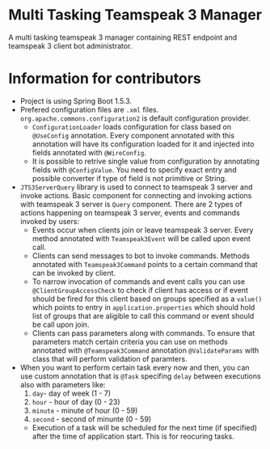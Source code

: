 # Multi Tasking Teamspeak 3 Manager
A multi tasking teamspeak 3 manager containing REST endpoint and teamspeak 3 client bot administrator.

# Information for contributors
* Project is using Spring Boot 1.5.3.
* Prefered configuration files are `.xml` files. `org.apache.commons.configuration2` is default configuration provider.
  * `ConfigurationLoader` loads configuration for class based on `@UseConfig` annotation. Every component annotated with this annotation will have its configuration loaded for it and injected into fields annotated with `@WireConfig`. 
  * It is possible to retrive single value from configuration by annotating fields with `@ConfigValue`. You need to specify exact entry and possible converter if type of field is not primitive or String.
* `JTS3ServerQuery` library is used to connect to teamspeak 3 server and invoke actions. Basic component for connecting and invoking actions with teamspeak 3 server is `Query` component. There are 2 types of actions happening on teamspeak 3 server, events and commands invoked by users:
  * Events occur when clients join or leave teamspeak 3 server. Every method annotated with `Teamspeak3Event` will be called upon event call. 
  * Clients can send messages to bot to invoke commands. Methods annotated with `Teamspeak3Command` points to a certain command that can be invoked by client.
  * To narrow invocation of commands and event calls you can use `@ClientGroupAccessCheck` to check if client has access or if event should be fired for this client based on groups specified as a `value()` which points to entry in `application.properties` which should hold list of groups that are aligible to call this command or event should be call upon join. 
  * Clients can pass parameters along with commands. To ensure that parameters match certain criteria you can use on methods annotated with `@Teamspeak3Command` annotation `@ValidateParams` with class that will perform validation of paramters.
* When you want to perform certain task every now and then, you can use custom annotation that is `@Task` specifing `delay` between executions also with parameters like: 
  1. `day`- day of week (1 - 7)
  2. `hour` - hour of day (0 - 23)
  3. `minute` - minute of hour (0 - 59)
  4. `second` - second of minunte (0 - 59)
  * Execution of a task will be scheduled for the next time (if specified) after the time of application start. This is for reocuring tasks.
